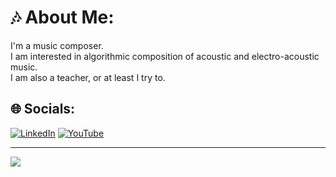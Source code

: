 # 🎶 About Me:

I'm a music composer.<br>I am interested in algorithmic composition of acoustic and electro-acoustic music.<br>I am also a teacher, or at least I try to.


## 🌐 Socials:

[![LinkedIn](https://img.shields.io/badge/LinkedIn-%230077B5.svg?logo=linkedin&logoColor=white)](https://linkedin.com/in/https://www.linkedin.com/in/francesco-vitucci/) [![YouTube](https://img.shields.io/badge/YouTube-%23FF0000.svg?logo=YouTube&logoColor=white)](https://youtube.com/@https://www.youtube.com/c/FrancescoVitucciComposer) 


---

[![](https://visitcount.itsvg.in/api?id=fv-c&icon=0&color=0)](https://visitcount.itsvg.in)

